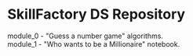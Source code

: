 <h1>SkillFactory DS Repository</h1>

module_0 - "Guess a number game" algorithms.<br>
module_1 - "Who wants to be a Millionaire" notebook. 